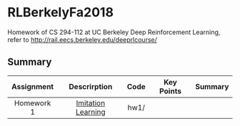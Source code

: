 # RLBerkelyFa2018
Homework of CS 294-112 at UC Berkeley Deep Reinforcement Learning, refer to http://rail.eecs.berkeley.edu/deeprlcourse/


## Summary

| Assignment | Descrirption         |  Code          | Key Points               | Summary   |
|:----------:|:--------------------:|:------------------------:|:------------------------:|:---------:|
| Homework 1 | [Imitation Learning](http://rail.eecs.berkeley.edu/deeprlcourse/static/homeworks/hw1.pdf)|hw1/            | |           |
